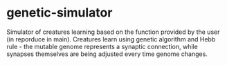 # genetic-simulator

Simulator of creatures learning based on the function provided by the user (in reporduce in main).
Creatures learn using genetic algorithm and Hebb rule - the mutable genome represents a synaptic connection, while synapses themselves are being adjusted every time genome changes.
